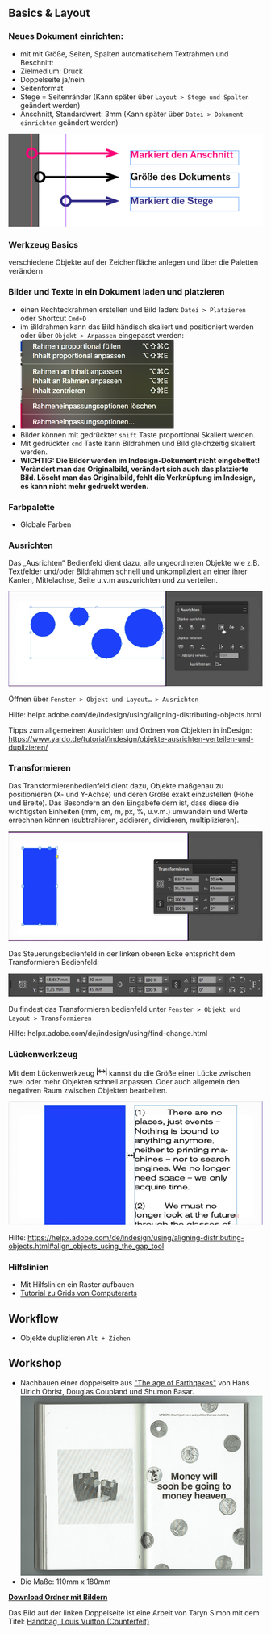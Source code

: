 ## Basics & Layout
### Neues Dokument einrichten:
- mit mit Größe, Seiten, Spalten automatischem Textrahmen und Beschnitt:
- Zielmedium: Druck
- Doppelseite ja/nein
- Seitenformat
- Stege = Seitenränder (Kann später über `Layout > Stege und Spalten` geändert werden)
- Anschnitt, Standardwert: 3mm (Kann später über `Datei > Dokument einrichten` geändert werden)

![](bilder/raender.png)

### Werkzeug Basics

verschiedene Objekte auf der Zeichenfläche anlegen und über die Paletten verändern

### Bilder und Texte in ein Dokument laden und platzieren
- einen Rechteckrahmen erstellen und Bild laden:
`Datei > Platzieren` oder Shortcut `Cmd+D`
- im Bildrahmen kann das Bild händisch
skaliert und positioniert werden oder über
`Objekt > Anpassen` eingepasst werden:
- ![](bilder/objekt-anpassen.png)
- Bilder können mit gedrückter `shift` Taste proportional Skaliert werden.
- Mit gedrückter `cmd` Taste kann Bildrahmen und Bild gleichzeitig skaliert werden.
- **WICHTIG:
Die Bilder werden im Indesign-Dokument nicht eingebettet! Verändert man das
Originalbild, verändert sich auch das platzierte Bild. Löscht man das Originalbild,
fehlt die Verknüpfung im Indesign, es kann nicht mehr gedruckt werden.**

### Farbpalette
  - Globale Farben

### Ausrichten
Das „Ausrichten“ Bedienfeld dient dazu,
alle ungeordneten Objekte wie z.B. Textfelder
und/oder Bildrahmen schnell und
unkompliziert an einer ihrer Kanten,
Mittelachse, Seite u.v.m auszurichten und
zu verteilen.

![](bilder/Ausrichten-bsp.gif)

Öffnen über `Fenster > Objekt und Layout… > Ausrichten`

Hilfe: helpx.adobe.com/de/indesign/using/aligning-distributing-objects.html

Tipps zum allgemeinen Ausrichten und Ordnen von Objekten in inDesign: https://www.yardo.de/tutorial/indesign/objekte-ausrichten-verteilen-und-duplizieren/

### Transformieren

Das Transformierenbedienfeld dient dazu, Objekte maßgenau zu positionieren (X- und Y-Achse) und deren Größe exakt einzustellen (Höhe und Breite). Das Besondern an den Eingabefeldern ist, dass diese die wichtigsten Einheiten (mm, cm, m, px, %, u.v.m.) umwandeln und Werte errechnen können (subtrahieren, addieren, dividieren, multiplizieren).

![](bilder/transformieren-bsp.gif)

Das Steuerungsbedienfeld in der linken oberen Ecke entspricht dem Transformieren Bedienfeld:

![](bilder/steuerungsbedienfeld_ausrichten.png)

Du findest das Transformieren bedienfeld unter `Fenster > Objekt und Layout >
Transformieren`

Hilfe: helpx.adobe.com/de/indesign/using/find-change.html

### Lückenwerkzeug

Mit dem Lückenwerkzeug ![](bilder/gap-tool.png) kannst du die Größe einer Lücke zwischen zwei oder mehr Objekten schnell anpassen. Oder auch allgemein den negativen Raum zwischen Objekten bearbeiten.

![](bilder/gap-tool-bsp.gif)

Hilfe: https://helpx.adobe.com/de/indesign/using/aligning-distributing-objects.html#align_objects_using_the_gap_tool

### Hilfslinien
- Mit Hilfslinien ein Raster aufbauen
- [Tutorial zu Grids von Computerarts](http://mos.computerarts.co.uk/pdf/ART179_tut_indesign.pdf)

## Workflow

- Objekte duplizieren `Alt + Ziehen`

## Workshop

- Nachbauen einer doppelseite aus ["The age of Earthqakes"](http://www.dazeddigital.com/artsandculture/article/24283/1/inside-the-age-of-earthquakes) von Hans Ulrich Obrist, Douglas Coupland und Shumon Basar.
 ![](bilder/vorlage_moneywillsoon_klein.png)
- Die Maße: 110mm x 180mm

[**Download Ordner mit Bildern**](https://github.com/milangress/inDesign101/blob/master/1_basics/workshop/workshop_basics.zip?raw=true)

Das Bild auf der linken Doppelseite ist eine Arbeit von Taryn Simon mit dem Titel: [Handbag, Louis Vuitton (Counterfeit)](https://www.artsy.net/artwork/taryn-simon-handbag-louis-vuitton-counterfeit)
